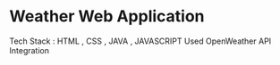 # Weather Web Application
Tech Stack : HTML , CSS , JAVA , JAVASCRIPT 
Used OpenWeather API Integration 
